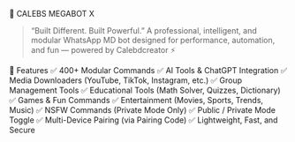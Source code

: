 🐉 CALEBS MEGABOT X
> “Built Different. Built Powerful.”
A professional, intelligent, and modular WhatsApp MD bot designed for performance, automation, and fun — powered by Calebdcreator ⚡

🧠 Features
✅ 400+ Modular Commands
✅ AI Tools & ChatGPT Integration
✅ Media Downloaders (YouTube, TikTok, Instagram, etc.)
✅ Group Management Tools
✅ Educational Tools (Math Solver, Quizzes, Dictionary)
✅ Games & Fun Commands
✅ Entertainment (Movies, Sports, Trends, Music)
✅ NSFW Commands (Private Mode Only)
✅ Public / Private Mode Toggle
✅ Multi-Device Pairing (via Pairing Code)
✅ Lightweight, Fast, and Secure
